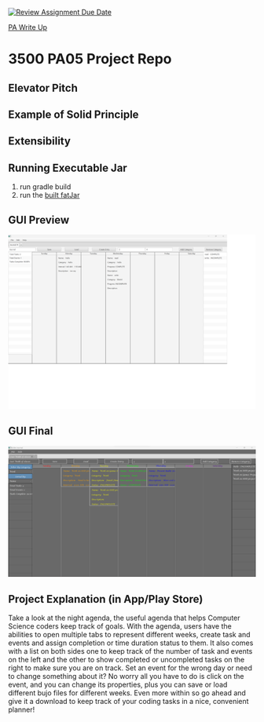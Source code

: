 [![Review Assignment Due Date](https://classroom.github.com/assets/deadline-readme-button-24ddc0f5d75046c5622901739e7c5dd533143b0c8e959d652212380cedb1ea36.svg)](https://classroom.github.com/a/x6ckGcN8)

[PA Write Up](https://markefontenot.notion.site/PA-05-8263d28a81a7473d8372c6579abd6481)
# 3500 PA05 Project Repo

## Elevator Pitch

## Example of Solid Principle

## Extensibility

## Running Executable Jar
1. run gradle build
2. run the [built fatJar](build/fatJar/pa05-waht.jar)
## GUI Preview
![](currentGUI.png)

## GUI Final
![](FinalGUI.png)

## Project Explanation (in App/Play Store)
Take a look at the night agenda, the useful agenda that helps Computer Science coders keep track of goals. With the
agenda, users have the abilities to open multiple tabs to represent different weeks, create task and events and assign
completion or time duration status to them. It also comes with a list on both sides one to keep track of the number of
task and events on the left and the other to show completed or uncompleted tasks on the right to make sure you are on
track. Set an event for the wrong day or need to change something about it? No worry all you have to do is click on the
event, and you can change its properties, plus you can save or load different bujo files for different weeks. Even more
within so go ahead and give it a download to keep track of your coding tasks in a nice, convenient planner!